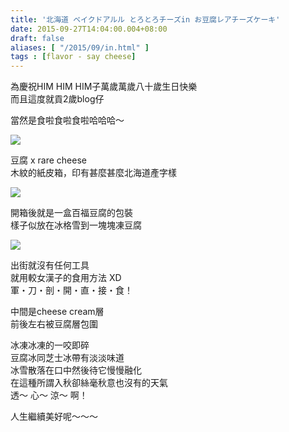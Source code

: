 ```yaml
---
title: '北海道 ベイクドアルル とろとろチーズin お豆腐レアチーズケーキ'
date: 2015-09-27T14:04:00.004+08:00
draft: false
aliases: [ "/2015/09/in.html" ]
tags : [flavor - say cheese]
---
```


為慶祝HIM HIM HIM子萬歲萬歲八十歲生日快樂  
而且這度就貢2歲blog仔  
  
當然是食啦食啦食啦哈哈哈～  

![](/images/arlesotofurarecheese.jpg)

豆腐 x rare cheese  
木紋的紙皮箱，印有甚麼甚麼北海道產字樣  

![](/images/arlesotofurarecheese1.jpg)

開箱後就是一盒百福豆腐的包裝  
樣子似放在冰格雪到一塊塊凍豆腐  

![](/images/arlesotofurarecheese2.jpg)

出街就沒有任何工具  
就用較女漢子的食用方法 XD  
軍・刀・剖・開・直・接・食！  
  
中間是cheese cream層  
前後左右被豆腐層包圍  
  
冰凍冰凍的一咬即碎  
豆腐冰同芝士冰帶有淡淡味道  
冰雪散落在口中然後待它慢慢融化  
在這種所謂入秋卻絲毫秋意也沒有的天氣  
透～ 心～ 涼～ 啊！  
  
  
人生繼續美好呢～～～
